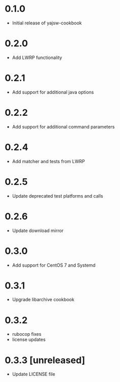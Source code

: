 # 0.1.0

- Initial release of yajsw-cookbook

# 0.2.0

- Add LWRP functionality

# 0.2.1

- Add support for additional java options

# 0.2.2

- Add support for additional command parameters

# 0.2.4

- Add matcher and tests from LWRP

# 0.2.5

- Update deprecated test platforms and calls

# 0.2.6

- Update download mirror

# 0.3.0

- Add support for CentOS 7 and Systemd

# 0.3.1

- Upgrade libarchive cookbook

# 0.3.2

- rubocop fixes
- license updates

# 0.3.3 [unreleased]
- Update LICENSE file
